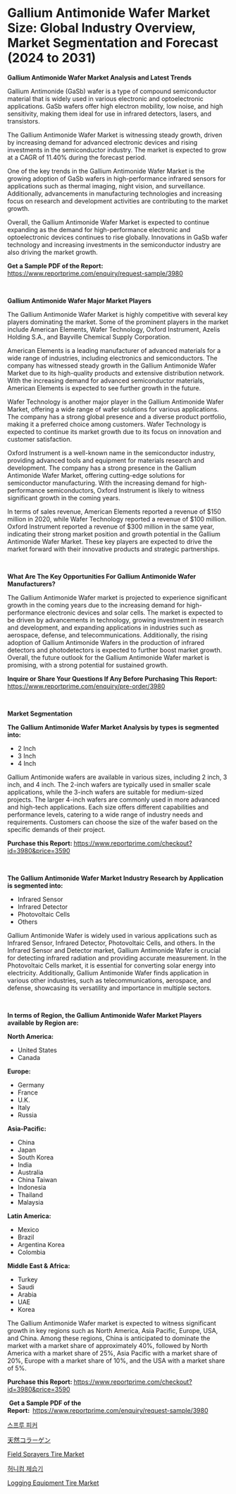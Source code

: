 <p><h1>Gallium Antimonide Wafer Market Size: Global Industry Overview, Market Segmentation and Forecast (2024 to 2031)</h1></p><p><strong>Gallium Antimonide Wafer Market Analysis and Latest Trends</strong></p>
<p><p>Gallium Antimonide (GaSb) wafer is a type of compound semiconductor material that is widely used in various electronic and optoelectronic applications. GaSb wafers offer high electron mobility, low noise, and high sensitivity, making them ideal for use in infrared detectors, lasers, and transistors.</p><p>The Gallium Antimonide Wafer Market is witnessing steady growth, driven by increasing demand for advanced electronic devices and rising investments in the semiconductor industry. The market is expected to grow at a CAGR of 11.40% during the forecast period.</p><p>One of the key trends in the Gallium Antimonide Wafer Market is the growing adoption of GaSb wafers in high-performance infrared sensors for applications such as thermal imaging, night vision, and surveillance. Additionally, advancements in manufacturing technologies and increasing focus on research and development activities are contributing to the market growth.</p><p>Overall, the Gallium Antimonide Wafer Market is expected to continue expanding as the demand for high-performance electronic and optoelectronic devices continues to rise globally. Innovations in GaSb wafer technology and increasing investments in the semiconductor industry are also driving the market growth.</p></p>
<p><strong>Get a Sample PDF of the Report:&nbsp;</strong> <a href="https://www.reportprime.com/enquiry/request-sample/3980">https://www.reportprime.com/enquiry/request-sample/3980</a></p>
<p>&nbsp;</p>
<p><strong>Gallium Antimonide Wafer Major Market Players</strong></p>
<p><p>The Gallium Antimonide Wafer Market is highly competitive with several key players dominating the market. Some of the prominent players in the market include American Elements, Wafer Technology, Oxford Instrument, Azelis Holding S.A., and Bayville Chemical Supply Corporation.</p><p>American Elements is a leading manufacturer of advanced materials for a wide range of industries, including electronics and semiconductors. The company has witnessed steady growth in the Gallium Antimonide Wafer Market due to its high-quality products and extensive distribution network. With the increasing demand for advanced semiconductor materials, American Elements is expected to see further growth in the future.</p><p>Wafer Technology is another major player in the Gallium Antimonide Wafer Market, offering a wide range of wafer solutions for various applications. The company has a strong global presence and a diverse product portfolio, making it a preferred choice among customers. Wafer Technology is expected to continue its market growth due to its focus on innovation and customer satisfaction.</p><p>Oxford Instrument is a well-known name in the semiconductor industry, providing advanced tools and equipment for materials research and development. The company has a strong presence in the Gallium Antimonide Wafer Market, offering cutting-edge solutions for semiconductor manufacturing. With the increasing demand for high-performance semiconductors, Oxford Instrument is likely to witness significant growth in the coming years.</p><p>In terms of sales revenue, American Elements reported a revenue of $150 million in 2020, while Wafer Technology reported a revenue of $100 million. Oxford Instrument reported a revenue of $300 million in the same year, indicating their strong market position and growth potential in the Gallium Antimonide Wafer Market. These key players are expected to drive the market forward with their innovative products and strategic partnerships.</p></p>
<p>&nbsp;</p>
<p><strong>What Are The Key Opportunities For Gallium Antimonide Wafer Manufacturers?</strong></p>
<p><p>The Gallium Antimonide Wafer market is projected to experience significant growth in the coming years due to the increasing demand for high-performance electronic devices and solar cells. The market is expected to be driven by advancements in technology, growing investment in research and development, and expanding applications in industries such as aerospace, defense, and telecommunications. Additionally, the rising adoption of Gallium Antimonide Wafers in the production of infrared detectors and photodetectors is expected to further boost market growth. Overall, the future outlook for the Gallium Antimonide Wafer market is promising, with a strong potential for sustained growth.</p></p>
<p><strong>Inquire or Share Your Questions If Any Before Purchasing This Report:</strong> <a href="https://www.reportprime.com/enquiry/pre-order/3980">https://www.reportprime.com/enquiry/pre-order/3980</a></p>
<p>&nbsp;</p>
<p><strong>Market Segmentation</strong></p>
<p><strong>The Gallium Antimonide Wafer Market Analysis by types is segmented into:</strong></p>
<p><ul><li>2 Inch</li><li>3 Inch</li><li>4 Inch</li></ul></p>
<p><p>Gallium Antimonide wafers are available in various sizes, including 2 inch, 3 inch, and 4 inch. The 2-inch wafers are typically used in smaller scale applications, while the 3-inch wafers are suitable for medium-sized projects. The larger 4-inch wafers are commonly used in more advanced and high-tech applications. Each size offers different capabilities and performance levels, catering to a wide range of industry needs and requirements. Customers can choose the size of the wafer based on the specific demands of their project.</p></p>
<p><strong>Purchase this Report:&nbsp;</strong><a href="https://www.reportprime.com/checkout?id=3980&price=3590">https://www.reportprime.com/checkout?id=3980&price=3590</a></p>
<p>&nbsp;</p>
<p><strong>The Gallium Antimonide Wafer Market Industry Research by Application is segmented into:</strong></p>
<p><ul><li>Infrared Sensor</li><li>Infrared Detector</li><li>Photovoltaic Cells</li><li>Others</li></ul></p>
<p><p>Gallium Antimonide Wafer is widely used in various applications such as Infrared Sensor, Infrared Detector, Photovoltaic Cells, and others. In the Infrared Sensor and Detector market, Gallium Antimonide Wafer is crucial for detecting infrared radiation and providing accurate measurement. In the Photovoltaic Cells market, it is essential for converting solar energy into electricity. Additionally, Gallium Antimonide Wafer finds application in various other industries, such as telecommunications, aerospace, and defense, showcasing its versatility and importance in multiple sectors.</p></p>
<p>&nbsp;</p>
<p><strong>In terms of Region, the Gallium Antimonide Wafer Market Players available by Region are:</strong></p>
<p>
    <p> <strong> North America: </strong>
        <ul>
            <li>United States</li>
            <li>Canada</li>
        </ul>
        </p> 
    <p> <strong> Europe: </strong>
        <ul>
            <li>Germany</li>
            <li>France</li>
            <li>U.K.</li>
            <li>Italy</li>
            <li>Russia</li>
        </ul>
        </p> 
    <p> <strong> Asia-Pacific: </strong>
        <ul>
            <li>China</li>
            <li>Japan</li>
            <li>South Korea</li>
            <li>India</li>
            <li>Australia</li>
            <li>China Taiwan</li>
            <li>Indonesia</li>
            <li>Thailand</li>
            <li>Malaysia</li>
        </ul>
        </p> 
    <p> <strong> Latin America: </strong>
        <ul>
            <li>Mexico</li>
            <li>Brazil</li>
            <li>Argentina Korea</li>
            <li>Colombia</li>
        </ul>
        </p> 
    <p> <strong> Middle East & Africa: </strong>
        <ul>
            <li>Turkey</li>
            <li>Saudi</li>
            <li>Arabia</li>
            <li>UAE</li>
            <li>Korea</li>
        </ul>
    </p>
    </p>
<p><p>The Gallium Antimonide Wafer market is expected to witness significant growth in key regions such as North America, Asia Pacific, Europe, USA, and China. Among these regions, China is anticipated to dominate the market with a market share of approximately 40%, followed by North America with a market share of 25%, Asia Pacific with a market share of 20%, Europe with a market share of 10%, and the USA with a market share of 5%.</p></p>
<p><strong>Purchase this Report: </strong><a href="https://www.reportprime.com/checkout?id=3980&price=3590">https://www.reportprime.com/checkout?id=3980&price=3590</a></p>
<p>&nbsp;<strong>Get a Sample PDF of the Report:&nbsp;&nbsp;</strong><a href="https://www.reportprime.com/enquiry/request-sample/3980">https://www.reportprime.com/enquiry/request-sample/3980</a></p>
<p><strong></strong></p>
<p><p><a href="https://github.com/PercyHagernes9778/Market-Research-Report-List-1/blob/main/317531013864.md">스프루 피커</a></p><p><a href="https://medium.com/@lewisbechtelar1964/%E5%A4%A9%E7%84%B6%E3%82%B3%E3%83%A9%E3%83%BC%E3%82%B2%E3%83%B3%E5%B8%82%E5%A0%B4-%E7%A8%AE%E9%A1%9E-%E3%82%A2%E3%83%97%E3%83%AA%E3%82%B1%E3%83%BC%E3%82%B7%E3%83%A7%E3%83%B3-%E3%81%8A%E3%82%88%E3%81%B3%E5%9C%B0%E7%90%86%E3%81%AB%E3%82%88%E3%82%8B%E5%8C%85%E6%8B%AC%E7%9A%84%E8%A9%95%E4%BE%A1-9774b1cdead2">天然コラーゲン</a></p><p><a href="https://issuu.com/reportprime-2/docs/field-sprayers-tire-market-size-2030.pptx">Field Sprayers Tire Market</a></p><p><a href="https://github.com/rsg307664904/Market-Research-Report-List-1/blob/main/478419013863.md">허니컴 제습기</a></p><p><a href="https://issuu.com/reportprime-2/docs/logging-equipment-tire-market-size-2030.pptx">Logging Equipment Tire Market</a></p></p>